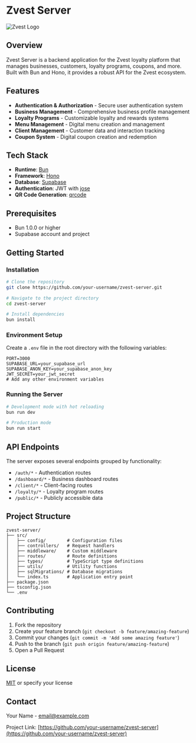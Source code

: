 # Zvest Server

![Zvest Logo](https://url-to-your-logo.png)

## Overview

Zvest Server is a backend application for the Zvest loyalty platform that manages businesses, customers, loyalty programs, coupons, and more. Built with Bun and Hono, it provides a robust API for the Zvest ecosystem.

## Features

- **Authentication & Authorization** - Secure user authentication system
- **Business Management** - Comprehensive business profile management
- **Loyalty Programs** - Customizable loyalty and rewards systems
- **Menu Management** - Digital menu creation and management
- **Client Management** - Customer data and interaction tracking
- **Coupon System** - Digital coupon creation and redemption

## Tech Stack

- **Runtime**: [Bun](https://bun.sh/)
- **Framework**: [Hono](https://hono.dev/)
- **Database**: [Supabase](https://supabase.com/)
- **Authentication**: JWT with [jose](https://github.com/panva/jose)
- **QR Code Generation**: [qrcode](https://github.com/soldair/node-qrcode)

## Prerequisites

- Bun 1.0.0 or higher
- Supabase account and project

## Getting Started

### Installation

```bash
# Clone the repository
git clone https://github.com/your-username/zvest-server.git

# Navigate to the project directory
cd zvest-server

# Install dependencies
bun install
```

### Environment Setup

Create a `.env` file in the root directory with the following variables:

```
PORT=3000
SUPABASE_URL=your_supabase_url
SUPABASE_ANON_KEY=your_supabase_anon_key
JWT_SECRET=your_jwt_secret
# Add any other environment variables
```

### Running the Server

```bash
# Development mode with hot reloading
bun run dev

# Production mode
bun run start
```

## API Endpoints

The server exposes several endpoints grouped by functionality:

- `/auth/*` - Authentication routes
- `/dashboard/*` - Business dashboard routes
- `/client/*` - Client-facing routes
- `/loyalty/*` - Loyalty program routes
- `/public/*` - Publicly accessible data

## Project Structure

```
zvest-server/
├── src/
│   ├── config/        # Configuration files
│   ├── controllers/   # Request handlers
│   ├── middleware/    # Custom middleware
│   ├── routes/        # Route definitions
│   ├── types/         # TypeScript type definitions
│   ├── utils/         # Utility functions
│   ├── sqlMigrations/ # Database migrations
│   └── index.ts       # Application entry point
├── package.json
├── tsconfig.json
└── .env
```

## Contributing

1. Fork the repository
2. Create your feature branch (`git checkout -b feature/amazing-feature`)
3. Commit your changes (`git commit -m 'Add some amazing feature'`)
4. Push to the branch (`git push origin feature/amazing-feature`)
5. Open a Pull Request

## License

[MIT](LICENSE) or specify your license

## Contact

Your Name - email@example.com

Project Link: [https://github.com/your-username/zvest-server](https://github.com/your-username/zvest-server)
